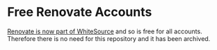 # Free Renovate Accounts

[Renovate is now part of WhiteSource](https://renovate.whitesourcesoftware.com/blog/renovate-is-now-part-of-whitesource/) and so is free for all accounts. Therefore there is no need for this repository and it has been archived.
